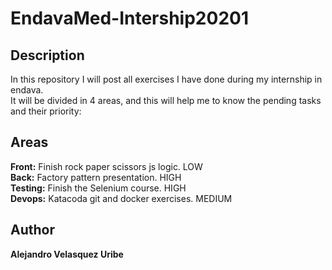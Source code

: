 # EndavaMed-Intership20201
## Description

In this repository I will post all exercises I have done during my internship in endava. <br/>
It will be divided in 4 areas, and this will help me to know the pending tasks and their priority: <br/>

## Areas
**Front:**  Finish rock paper scissors js logic. LOW <br/>
**Back:**  Factory pattern presentation. HIGH <br/>
**Testing:**  Finish the Selenium course. HIGH <br/>
**Devops:**  Katacoda git and docker exercises. MEDIUM <br/>

## Author
**Alejandro Velasquez Uribe**
